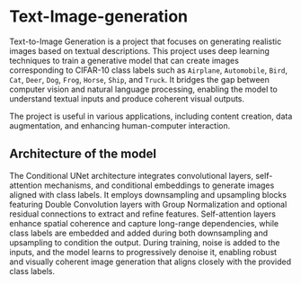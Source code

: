 # Text-Image-generation
Text-to-Image Generation is a project that focuses on generating realistic images based on textual descriptions. This project uses deep learning techniques to train a generative model that can create images corresponding to CIFAR-10 class labels such as `Airplane`, `Automobile`, `Bird`, `Cat`, `Deer`, `Dog`, `Frog`, `Horse`, `Ship`, and `Truck`. It bridges the gap between computer vision and natural language processing, enabling the model to understand textual inputs and produce coherent visual outputs.  

The project is useful in various applications, including content creation, data augmentation, and enhancing human-computer interaction.

## Architecture of the model

The Conditional UNet architecture integrates convolutional layers, self-attention mechanisms, and conditional embeddings to generate images aligned with class labels. It employs downsampling and upsampling blocks featuring Double Convolution layers with Group Normalization and optional residual connections to extract and refine features. Self-attention layers enhance spatial coherence and capture long-range dependencies, while class labels are embedded and added during both downsampling and upsampling to condition the output. During training, noise is added to the inputs, and the model learns to progressively denoise it, enabling robust and visually coherent image generation that aligns closely with the provided class labels.







